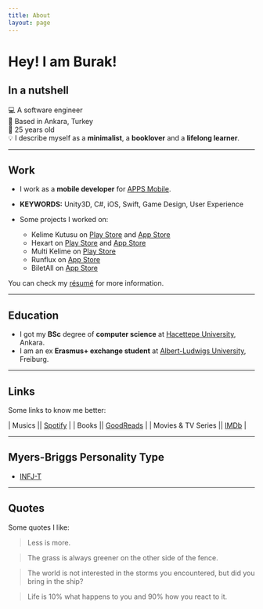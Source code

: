 ```yaml
---
title: About
layout: page
---
```

<!-- ![Profile Image]({{ site.url }}/{{ site.picture }}) -->

# Hey! I am Burak!

## In a nutshell

💻 A software engineer 
<br>
📍 Based in Ankara, Turkey
<br>
🎂 25 years old
<br>
💡 I describe myself as a **minimalist**, a **booklover** and a **lifelong learner**.

--- 

## Work

* I work as a **mobile developer** for [APPS Mobile][3]. 
* **KEYWORDS:** Unity3D, C#, iOS, Swift, Game Design, User Experience 


* Some projects I worked on:
  * Kelime Kutusu on [Play Store](https://play.google.com/store/apps/details?id=tr.com.apps.kk) and [App Store](https://itunes.apple.com/tr/app/kelimekutusu/id1464140890)
  * Hexart on [Play Store](https://play.google.com/store/apps/details?id=tr.com.apps.hexart) and [App Store](https://itunes.apple.com/tr/app/hexart/id1455322595)
  * Multi Kelime on [Play Store](https://play.google.com/store/apps/details?id=com.bif.multikelime)
  * Runflux on [App Store](https://itunes.apple.com/us/app/runflux/id1383179327)
  * BiletAll on [App Store](https://itunes.apple.com/tr/app//id873069066) 

You can check my [résumé](../assets/resume.pdf) for more information.

---

## Education

* I got my **BSc** degree of **computer science**  at [Hacettepe University][1], Ankara. 
* I am an ex **Erasmus+ exchange student** at [Albert-Ludwigs University][2], Freiburg.

---

## Links

Some links to know me better:

| Musics                        || [Spotify][4] |
| Books                         || [GoodReads][5] |
| Movies & TV Series   || [IMDb][6] |

---

## Myers-Briggs Personality Type

* [INFJ-T](https://www.16personalities.com/profiles/19ea956f7d530)

---

## Quotes

Some quotes I like: 

> Less is more.

> The grass is always greener on the other side of the fence.

> The world is not interested in the storms you encountered, but did you bring in the ship?

> Life is 10% what happens to you and 90% how you react to it.


[1]: https://cs.hacettepe.edu.tr
[2]: https://informatik.uni-freiburg.de
[3]: https://apps.com.tr
[4]: https://open.spotify.com/user/bekici 
[5]: https://www.goodreads.com/burakekici 
[6]: https://www.imdb.com/user/ur41656845 
